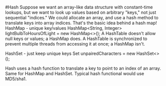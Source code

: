 #Hash
Suppose we want an array-like data structure with constant-time lookups, but we want to look up values based on arbitrary "keys," not just sequential "indices." We could allocate an array, and use a hash method to translate keys into array indices. That's the basic idea behind a hash map!
HashMap - unique key/values
HashMap<String, Integer> lightBulbToHoursOfLight = new HashMap<>();
A HashTable doesn't allow null keys or values; a HashMap does.
A HashTable is synchronized to prevent multiple threads from accessing it at once; a HashMap isn't.

HashSet - just keep unique keys 
Set<Character> unpairedCharacters = new HashSet<>();

Hash uses a hash function to translate a key to point to an index of an array. Same for HashMap and HashSet.
Typical hash functional would use MD5/sha1.

